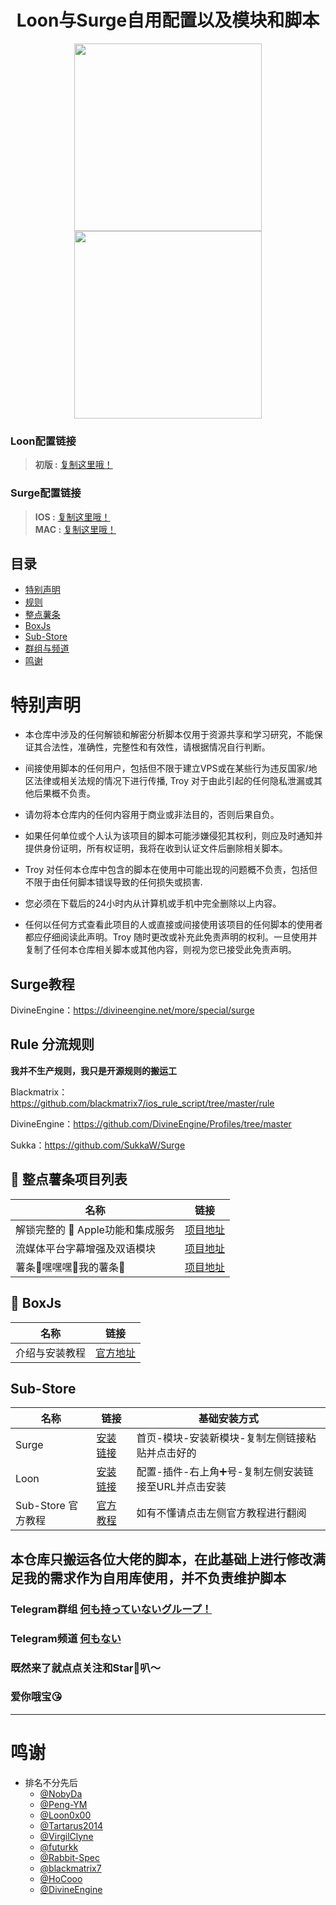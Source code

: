 <h1 align="center">Loon与Surge自用配置以及模块和脚本</h1>

<p align="center">
<img src="https://raw.githubusercontent.com/Trovoy/Troy/main/Conf/LOON.JPEG" width="300"></img>
<img src="https://raw.githubusercontent.com/Trovoy/Troy/main/Conf/Surge.JPEG" width="300"></img>
</p>

### Loon配置链接
> **初版 :** [复制这里哦！](https://raw.githubusercontent.com/Trovoy/Troy/main/Loon%20for%20myself/Loon.conf)<br>

### Surge配置链接
> **IOS :** [复制这里哦！](https://raw.githubusercontent.com/Trovoy/Troy/main/Surge%20for%20myself/Surge%20for%20ios.conf)<br>
> **MAC :** [复制这里哦！](https://raw.githubusercontent.com/Trovoy/Troy/main/Surge%20for%20myself/Surge%20for%20Mac.conf)<br>


## 目录
* [特别声明](#特别声明)
* [规则](#Rule-分流规则)
* [整点薯条](#-整点薯条项目列表)
* [BoxJs](#-BoxJs)
* [Sub-Store](#sub-store)
* [群组与频道](#Telegram群组)
* [鸣谢](#鸣谢)
# 特别声明
- 本仓库中涉及的任何解锁和解密分析脚本仅用于资源共享和学习研究，不能保证其合法性，准确性，完整性和有效性，请根据情况自行判断。

- 间接使用脚本的任何用户，包括但不限于建立VPS或在某些行为违反国家/地区法律或相关法规的情况下进行传播, Troy 对于由此引起的任何隐私泄漏或其他后果概不负责。

- 请勿将本仓库内的任何内容用于商业或非法目的，否则后果自负。

- 如果任何单位或个人认为该项目的脚本可能涉嫌侵犯其权利，则应及时通知并提供身份证明，所有权证明，我将在收到认证文件后删除相关脚本。

- Troy 对任何本仓库中包含的脚本在使用中可能出现的问题概不负责，包括但不限于由任何脚本错误导致的任何损失或损害.

- 您必须在下载后的24小时内从计算机或手机中完全删除以上内容。

- 任何以任何方式查看此项目的人或直接或间接使用该项目的任何脚本的使用者都应仔细阅读此声明。Troy 随时更改或补充此免责声明的权利。一旦使用并复制了任何本仓库相关脚本或其他内容，则视为您已接受此免责声明。

## Surge教程
DivineEngine：https://divineengine.net/more/special/surge

## Rule 分流规则

**我并不生产规则，我只是开源规则的搬运工**

Blackmatrix：https://github.com/blackmatrix7/ios_rule_script/tree/master/rule

DivineEngine：https://github.com/DivineEngine/Profiles/tree/master

Sukka：https://github.com/SukkaW/Surge

## 🍟 整点薯条项目列表

| 名称                           | 链接                                                         |
| ------------------------------ | ------------------------------------------------------------ |
| 解锁完整的  Apple功能和集成服务| [项目地址](https://github.com/VirgilClyne/iRingo) |
| 流媒体平台字幕增强及双语模块 |[项目地址](https://github.com/DualSubs/DualSubs) |
| 薯条🤤嘿嘿嘿🤤我的薯条🤤 | [项目地址](https://github.com/VirgilClyne/VirgilClyne) |

## 🧰 BoxJs
| 名称                           | 链接                                                         |
| ------------------------------ | ------------------------------------------------------------ |
| 介绍与安装教程                   | [官方地址](https://docs.boxjs.app)                                       |

## Sub-Store

| 名称                           | 链接                                                         | 基础安装方式 |
| ------------------------------ | --------------------------------------------------|---------------|
| Surge| [安装链接](https://raw.githubusercontent.com/Peng-YM/Sub-Store/master/config/Surge.sgmodule)|首页-模块-安装新模块-复制左侧链接粘贴并点击好的|
| Loon| [安装链接](https://raw.githubusercontent.com/Peng-YM/Sub-Store/master/config/Loon.plugin)|配置-插件-右上角➕号-复制左侧安装链接至URL并点击安装|
| Sub-Store 官方教程| [官方教程](https://www.notion.so/Sub-Store-6259586994d34c11a4ced5c406264b46)|如有不懂请点击左侧官方教程进行翻阅|

## 本仓库只搬运各位大佬的脚本，在此基础上进行修改满足我的需求作为自用库使用，并不负责维护脚本

### Telegram群组 [何も持っていないグループ！](https://t.me/nanimomonai)
### Telegram频道 [何もない](https://t.me/nananimonai)
### 既然来了就点点关注和Star🌟叭～
### 爱你哦宝😘
---
# 鸣谢
* 排名不分先后
  * [@NobyDa](https://github.com/NobyDa)
  * [@Peng-YM](https://github.com/Peng-YM)
  * [@Loon0x00](https://github.com/Loon0x00)
  * [@Tartarus2014](https://github.com/Tartarus2014)
  * [@VirgilClyne](https://github.com/VirgilClyne)
  * [@futurkk](https://github.com/futurkk)
  * [@Rabbit-Spec](https://github.com/Rabbit-Spec)
  * [@blackmatrix7](https://github.com/blackmatrix7)
  * [@HoCooo](https://github.com/HoCooo)
  * [@DivineEngine](https://github.com/DivineEngine)
